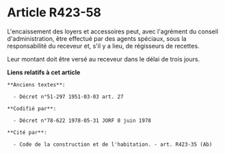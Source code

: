 # Article R423-58

L'encaissement des loyers et accessoires peut, avec l'agrément du conseil d'administration, être effectué par des agents
spéciaux, sous la responsabilité du receveur et, s'il y a lieu, de régisseurs de recettes.

Leur montant doit être versé au receveur dans le délai de trois jours.

**Liens relatifs à cet article**

	**Anciens textes**:

	  - Décret n°51-297 1951-03-03 art. 27

	**Codifié par**:

	  - Décret n°78-622 1978-05-31 JORF 8 juin 1978

	**Cité par**:

	  - Code de la construction et de l'habitation. - art. R423-35 (Ab)
